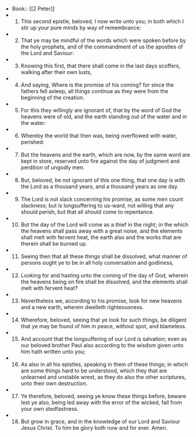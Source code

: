 - Book:: [[2 Peter]]
- 1. This second epistle, beloved, I now write unto you; in both which I stir up your pure minds by way of remembrance:
- 2. That ye may be mindful of the words which were spoken before by the holy prophets, and of the commandment of us the apostles of the Lord and Saviour:
- 3. Knowing this first, that there shall come in the last days scoffers, walking after their own lusts,
- 4. And saying, Where is the promise of his coming? for since the fathers fell asleep, all things continue as they were from the beginning of the creation.
- 5. For this they willingly are ignorant of, that by the word of God the heavens were of old, and the earth standing out of the water and in the water:
- 6. Whereby the world that then was, being overflowed with water, perished:
- 7. But the heavens and the earth, which are now, by the same word are kept in store, reserved unto fire against the day of judgment and perdition of ungodly men.
- 8. But, beloved, be not ignorant of this one thing, that one day is with the Lord as a thousand years, and a thousand years as one day.
- 9. The Lord is not slack concerning his promise, as some men count slackness; but is longsuffering to us-ward, not willing that any should perish, but that all should come to repentance.
- 10. But the day of the Lord will come as a thief in the night; in the which the heavens shall pass away with a great noise, and the elements shall melt with fervent heat, the earth also and the works that are therein shall be burned up.
- 11. Seeing then that all these things shall be dissolved, what manner of persons ought ye to be in all holy conversation and godliness,
- 12. Looking for and hasting unto the coming of the day of God, wherein the heavens being on fire shall be dissolved, and the elements shall melt with fervent heat?
- 13. Nevertheless we, according to his promise, look for new heavens and a new earth, wherein dwelleth righteousness.
- 14. Wherefore, beloved, seeing that ye look for such things, be diligent that ye may be found of him in peace, without spot, and blameless.
- 15. And account that the longsuffering of our Lord is salvation; even as our beloved brother Paul also according to the wisdom given unto him hath written unto you;
- 16. As also in all his epistles, speaking in them of these things; in which are some things hard to be understood, which they that are unlearned and unstable wrest, as they do also the other scriptures, unto their own destruction.
- 17. Ye therefore, beloved, seeing ye know these things before, beware lest ye also, being led away with the error of the wicked, fall from your own stedfastness.
- 18. But grow in grace, and in the knowledge of our Lord and Saviour Jesus Christ. To him be glory both now and for ever. Amen.
